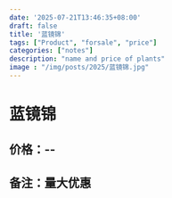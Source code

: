 ```yaml
---
date: '2025-07-21T13:46:35+08:00'
draft: false
title: '蓝镜锦'
tags: ["Product", "forsale", "price"]
categories: ["notes"]
description: "name and price of plants"
image : "/img/posts/2025/蓝镜锦.jpg"
---
```


# 蓝镜锦

## 价格：--

## 备注：量大优惠
